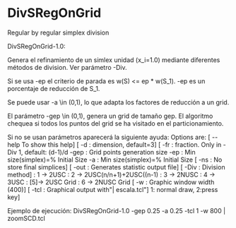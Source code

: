 # DivSRegOnGrid
Regular by regular simplex division

DivSRegOnGrid-1.0:

Genera el refinamiento de un simlex unidad (x_i=1.0) mediante diferentes métodos de division.
Ver parámetro -Div.

Si se usa -ep el criterio de parada es w(S) <= ep * w(S_1).
-ep es un porcentaje de reducción de S_1.

Se puede usar -a \in (0,1), lo que adapta los factores de reducción a un grid.

El parámetro -gep \in (0,1), genera un grid de tamaño gep. El algoritmo chequea si todos los puntos del grid se ha visitado en el particionamiento.

Si no se usan parámetros aparecerá la siguiente ayuda:
Options are:
	[ --help To show this help]
	[ -d            <int>: dimension, default=3]
	[ -fr          <real>: fraction. Only in -Div 1, default: (d-1)/d
	  -gep         <real>: Grid points generation size 
	  -ep          <real>: Min size(simplex)=% Initial Size 
	  -a           <real>: Min size(simplex)=% Initial Size 
	[ -ns                : No store final simplices]
	[ -out               : Generates statistic output file]
	[ -Div         <int> : Division method]
	                     :  1 -> 2USC
	                     :  2 -> 2USC(n/n+1)+2USC((n-1)
	                     :  3 -> 2NUSC
	                     :  4 -> 3USC
	                     : [5]-> 2USC Grid
	                     :  6 -> 2NUSC Grid
	[ -w            <int>: Graphic window width (400)]
	[ -tcl          <int>: Graphical output with"| escala.tcl"]
	                       1: normal draw, 2:press key]

Ejemplo de ejecución:
DivSRegOnGrid-1.0 -gep 0.25 -a 0.25 -tcl 1 -w 800 | zoomSCD.tcl
